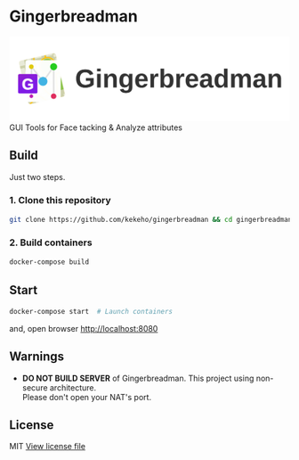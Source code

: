 # Gingerbreadman

![gmtitle](docs/logo/gmtitle.svg)  
GUI Tools for Face tacking & Analyze attributes

## Build

Just two steps.

### 1. Clone this repository

```sh
git clone https://github.com/kekeho/gingerbreadman && cd gingerbreadman
```

### 2. Build containers

```sh
docker-compose build
```

## Start

```sh
docker-compose start  # Launch containers
```

and, open browser [http://localhost:8080](http://localhost:8080)

## Warnings

- **DO NOT BUILD SERVER** of Gingerbreadman.
    This project using non-secure architecture.  
    Please don't open your NAT's port.

## License

MIT [View license file](./LICENSE)
